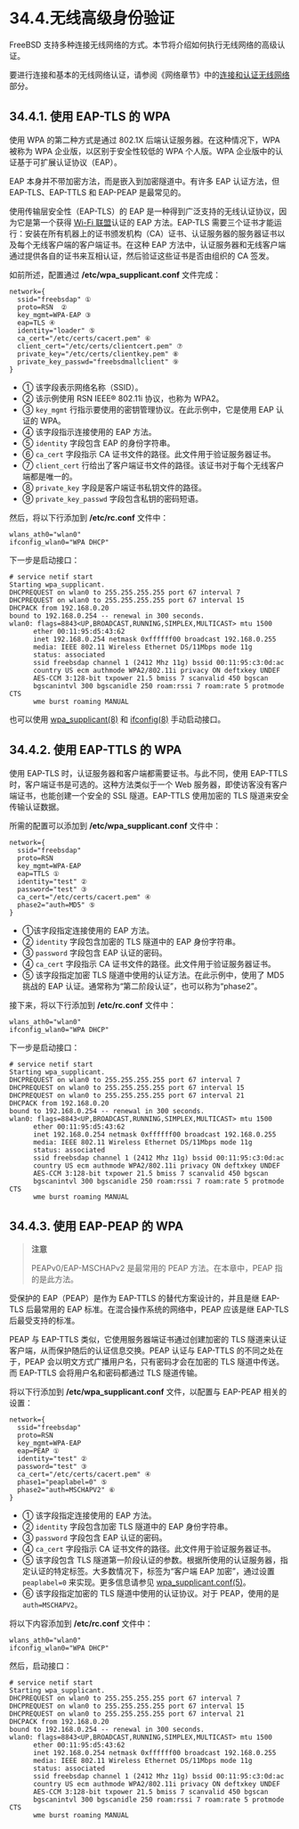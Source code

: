 # 34.4.无线高级身份验证

FreeBSD 支持多种连接无线网络的方式。本节将介绍如何执行无线网络的高级认证。

要进行连接和基本的无线网络认证，请参阅《网络章节》中的[连接和认证无线网络](https://docs.freebsd.org/en/books/handbook/network/#wireless-authentication)部分。

## 34.4.1. 使用 EAP-TLS 的 WPA

使用 WPA 的第二种方式是通过 802.1X 后端认证服务器。在这种情况下，WPA 被称为 WPA 企业版，以区别于安全性较低的 WPA 个人版。WPA 企业版中的认证基于可扩展认证协议（EAP）。

EAP 本身并不带加密方法，而是嵌入到加密隧道中。有许多 EAP 认证方法，但 EAP-TLS、EAP-TTLS 和 EAP-PEAP 是最常见的。

使用传输层安全性（EAP-TLS）的 EAP 是一种得到广泛支持的无线认证协议，因为它是第一个获得 [Wi-Fi 联盟](http://www.wi-fi.org/)认证的 EAP 方法。EAP-TLS 需要三个证书才能运行：安装在所有机器上的证书颁发机构（CA）证书、认证服务器的服务器证书以及每个无线客户端的客户端证书。在这种 EAP 方法中，认证服务器和无线客户端通过提供各自的证书来互相认证，然后验证这些证书是否由组织的 CA 签发。

如前所述，配置通过 **/etc/wpa\_supplicant.conf** 文件完成：

```
network={
  ssid="freebsdap" ①
  proto=RSN  ②
  key_mgmt=WPA-EAP ③
  eap=TLS ④
  identity="loader" ⑤
  ca_cert="/etc/certs/cacert.pem" ⑥
  client_cert="/etc/certs/clientcert.pem" ⑦
  private_key="/etc/certs/clientkey.pem" ⑧
  private_key_passwd="freebsdmallclient" ⑨
}
```

- ① 该字段表示网络名称（SSID）。
- ② 该示例使用 RSN IEEE® 802.11i 协议，也称为 WPA2。
- ③ `key_mgmt` 行指示要使用的密钥管理协议。在此示例中，它是使用 EAP 认证的 WPA。
- ④ 该字段指示连接使用的 EAP 方法。
- ⑤ `identity` 字段包含 EAP 的身份字符串。
- ⑥ `ca_cert` 字段指示 CA 证书文件的路径。此文件用于验证服务器证书。
- ⑦ `client_cert` 行给出了客户端证书文件的路径。该证书对于每个无线客户端都是唯一的。  
- ⑧ `private_key` 字段是客户端证书私钥文件的路径。
- ⑨ `private_key_passwd` 字段包含私钥的密码短语。

然后，将以下行添加到 **/etc/rc.conf** 文件中：

```
wlans_ath0="wlan0"
ifconfig_wlan0="WPA DHCP"
```

下一步是启动接口：

```
# service netif start
Starting wpa_supplicant.
DHCPREQUEST on wlan0 to 255.255.255.255 port 67 interval 7
DHCPREQUEST on wlan0 to 255.255.255.255 port 67 interval 15
DHCPACK from 192.168.0.20
bound to 192.168.0.254 -- renewal in 300 seconds.
wlan0: flags=8843<UP,BROADCAST,RUNNING,SIMPLEX,MULTICAST> mtu 1500
      ether 00:11:95:d5:43:62
      inet 192.168.0.254 netmask 0xffffff00 broadcast 192.168.0.255
      media: IEEE 802.11 Wireless Ethernet DS/11Mbps mode 11g
      status: associated
      ssid freebsdap channel 1 (2412 Mhz 11g) bssid 00:11:95:c3:0d:ac
      country US ecm authmode WPA2/802.11i privacy ON deftxkey UNDEF
      AES-CCM 3:128-bit txpower 21.5 bmiss 7 scanvalid 450 bgscan
      bgscanintvl 300 bgscanidle 250 roam:rssi 7 roam:rate 5 protmode CTS
      wme burst roaming MANUAL
```

也可以使用 [wpa\_supplicant(8)](https://man.freebsd.org/cgi/man.cgi?query=wpa_supplicant&sektion=8&format=html) 和 [ifconfig(8)](https://man.freebsd.org/cgi/man.cgi?query=ifconfig&sektion=8&format=html) 手动启动接口。

## 34.4.2. 使用 EAP-TTLS 的 WPA

使用 EAP-TLS 时，认证服务器和客户端都需要证书。与此不同，使用 EAP-TTLS 时，客户端证书是可选的。这种方法类似于一个 Web 服务器，即使访客没有客户端证书，也能创建一个安全的 SSL 隧道。EAP-TTLS 使用加密的 TLS 隧道来安全传输认证数据。

所需的配置可以添加到 **/etc/wpa\_supplicant.conf** 文件中：

```
network={
  ssid="freebsdap"
  proto=RSN
  key_mgmt=WPA-EAP
  eap=TTLS ①
  identity="test" ②
  password="test" ③
  ca_cert="/etc/certs/cacert.pem" ④
  phase2="auth=MD5" ⑤
}
```

- ①该字段指定连接使用的 EAP 方法。
- ② `identity` 字段包含加密的 TLS 隧道中的 EAP 身份字符串。
- ③ `password` 字段包含 EAP 认证的密码。
- ④ `ca_cert` 字段指示 CA 证书文件的路径。此文件用于验证服务器证书。
- ⑤ 该字段指定加密 TLS 隧道中使用的认证方法。在此示例中，使用了 MD5 挑战的 EAP 认证。通常称为“第二阶段认证”，也可以称为“phase2”。

接下来，将以下行添加到 **/etc/rc.conf** 文件中：

```
wlans_ath0="wlan0"
ifconfig_wlan0="WPA DHCP"
```

下一步是启动接口：

```
# service netif start
Starting wpa_supplicant.
DHCPREQUEST on wlan0 to 255.255.255.255 port 67 interval 7
DHCPREQUEST on wlan0 to 255.255.255.255 port 67 interval 15
DHCPREQUEST on wlan0 to 255.255.255.255 port 67 interval 21
DHCPACK from 192.168.0.20
bound to 192.168.0.254 -- renewal in 300 seconds.
wlan0: flags=8843<UP,BROADCAST,RUNNING,SIMPLEX,MULTICAST> mtu 1500
      ether 00:11:95:d5:43:62
      inet 192.168.0.254 netmask 0xffffff00 broadcast 192.168.0.255
      media: IEEE 802.11 Wireless Ethernet DS/11Mbps mode 11g
      status: associated
      ssid freebsdap channel 1 (2412 Mhz 11g) bssid 00:11:95:c3:0d:ac
      country US ecm authmode WPA2/802.11i privacy ON deftxkey UNDEF
      AES-CCM 3:128-bit txpower 21.5 bmiss 7 scanvalid 450 bgscan
      bgscanintvl 300 bgscanidle 250 roam:rssi 7 roam:rate 5 protmode CTS
      wme burst roaming MANUAL
```

## 34.4.3. 使用 EAP-PEAP 的 WPA

>**注意**
>
> PEAPv0/EAP-MSCHAPv2 是最常用的 PEAP 方法。在本章中，PEAP 指的是此方法。

受保护的 EAP（PEAP）是作为 EAP-TTLS 的替代方案设计的，并且是继 EAP-TLS 后最常用的 EAP 标准。在混合操作系统的网络中，PEAP 应该是继 EAP-TLS 后最受支持的标准。

PEAP 与 EAP-TTLS 类似，它使用服务器端证书通过创建加密的 TLS 隧道来认证客户端，从而保护随后的认证信息交换。PEAP 认证与 EAP-TTLS 的不同之处在于，PEAP 会以明文方式广播用户名，只有密码才会在加密的 TLS 隧道中传送。而 EAP-TTLS 会将用户名和密码都通过 TLS 隧道传输。

将以下行添加到 **/etc/wpa\_supplicant.conf** 文件，以配置与 EAP-PEAP 相关的设置：

```
network={
  ssid="freebsdap"
  proto=RSN
  key_mgmt=WPA-EAP
  eap=PEAP ①
  identity="test" ②
  password="test" ③
  ca_cert="/etc/certs/cacert.pem" ④
  phase1="peaplabel=0" ⑤
  phase2="auth=MSCHAPV2" ⑥
}
```

- ① 该字段指定连接使用的 EAP 方法。
- ② `identity` 字段包含加密 TLS 隧道中的 EAP 身份字符串。
- ③ `password` 字段包含 EAP 认证的密码。
- ④ `ca_cert` 字段指示 CA 证书文件的路径。此文件用于验证服务器证书。
- ⑤ 该字段包含 TLS 隧道第一阶段认证的参数。根据所使用的认证服务器，指定认证的特定标签。大多数情况下，标签为“客户端 EAP 加密”，通过设置 `peaplabel=0` 来实现。更多信息请参见 [wpa\_supplicant.conf(5)](https://man.freebsd.org/cgi/man.cgi?query=wpa_supplicant.conf&sektion=5&format=html)。
- ⑥ 该字段指定加密的 TLS 隧道中使用的认证协议。对于 PEAP，使用的是 `auth=MSCHAPV2`。

将以下内容添加到 **/etc/rc.conf** 文件中：

```
wlans_ath0="wlan0"
ifconfig_wlan0="WPA DHCP"
```

然后，启动接口：

```
# service netif start
Starting wpa_supplicant.
DHCPREQUEST on wlan0 to 255.255.255.255 port 67 interval 7
DHCPREQUEST on wlan0 to 255.255.255.255 port 67 interval 15
DHCPREQUEST on wlan0 to 255.255.255.255 port 67 interval 21
DHCPACK from 192.168.0.20
bound to 192.168.0.254 -- renewal in 300 seconds.
wlan0: flags=8843<UP,BROADCAST,RUNNING,SIMPLEX,MULTICAST> mtu 1500
      ether 00:11:95:d5:43:62
      inet 192.168.0.254 netmask 0xffffff00 broadcast 192.168.0.255
      media: IEEE 802.11 Wireless Ethernet DS/11Mbps mode 11g
      status: associated
      ssid freebsdap channel 1 (2412 Mhz 11g) bssid 00:11:95:c3:0d:ac
      country US ecm authmode WPA2/802.11i privacy ON deftxkey UNDEF
      AES-CCM 3:128-bit txpower 21.5 bmiss 7 scanvalid 450 bgscan
      bgscanintvl 300 bgscanidle 250 roam:rssi 7 roam:rate 5 protmode CTS
      wme burst roaming MANUAL
```
